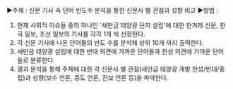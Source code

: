 ▶주제 : 신문 기사 속 단어 빈도수 분석을 통한 신문사 별 관점과 성향 비교
▶방법 : 
1. 현재 사회적 이슈들 중의 하나인 '새만금 태양광 단지 설립'에 대한 한겨레 신문, 한국 일보, 조선 일보의 기사를 각각 1개 씩 선정한다.
2. 각 신문 기사에 나온 단어들의 빈도 수를 분석해 상위 10개 까지 출력한다.
3. 새만금 태양광 설립에 대한 반대 의견에 가까운 단어들과 찬성 의견에 가까운 단어들로 분류한다. 
4. 결과 분석을 통해 주제에 대한 각 신문사 별 관점(새만금 태양광 개발 찬성/반대/중립)과 성향(보수 언론, 중도 언론, 진보 언론 등)을 파악한다.
